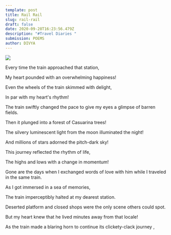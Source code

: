 ```yaml
---
template: post
title: Rail Rail
slug: rail-rail
draft: false
date: 2020-09-28T16:23:56.479Z
description: "#Travel Diaries "
submission: POEMS
author: DIVYA
---
```

![](/media/ga3ky1601311789.jpg)





Every time the train approached that station,

My heart pounded with an overwhelming happiness!

Even the wheels of the train skimmed with delight,

In par with my heart's rhythm!

The train swiftly changed the pace to give my eyes a glimpse of barren fields.

Then it plunged into a forest of Casuarina trees!

The silvery luminescent light from the moon illuminated the night!

And millions of stars adorned the pitch-dark sky!

This journey reflected the rhythm of life,

The highs and lows with a change in momentum!

Gone are the days when I exchanged words of love with him while I traveled in the same train.

As I got immersed in a sea of memories,

The train imperceptibly halted at my dearest station.

Deserted platform and closed shops were the only scene others could spot.

But my heart knew that he lived minutes away from that locale!

As the train made a blaring horn to continue its clickety-clack journey ,